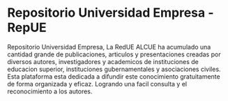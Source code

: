 # Repositorio Universidad Empresa - RepUE
Repositorio Universidad Empresa, La RedUE ALCUE ha acumulado una cantidad grande de publicaciones, articulos y presentaciones creadas por diversos autores, investigadores y academicos de instituciones de educacion superior, instituciones gubernamentales y asociaciones civiles. Esta plataforma esta dedicada a difundir este conocimiento gratuitamente de forma organizada y eficaz. Logrando una facil consulta y el reconocimiento a los autores.
